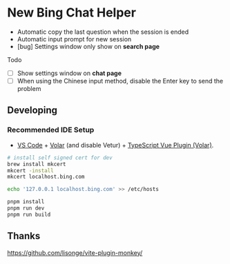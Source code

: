 # New Bing Chat Helper

- Automatic copy the last question when the session is ended
- Automatic input prompt for new session
- [bug] Settings window only show on **search page**

Todo

- [ ] Show settings window on **chat page**
- [ ] When using the Chinese input method, disable the Enter key to send the problem

## Developing

### Recommended IDE Setup

- [VS Code](https://code.visualstudio.com/) + [Volar](https://marketplace.visualstudio.com/items?itemName=Vue.volar) (and disable Vetur) + [TypeScript Vue Plugin (Volar)](https://marketplace.visualstudio.com/items?itemName=Vue.vscode-typescript-vue-plugin).

```bash
# install self signed cert for dev
brew install mkcert
mkcert -install
mkcert localhost.bing.com

echo '127.0.0.1 localhost.bing.com' >> /etc/hosts

pnpm install
pnpm run dev
pnpm run build
```

## Thanks

https://github.com/lisonge/vite-plugin-monkey/

